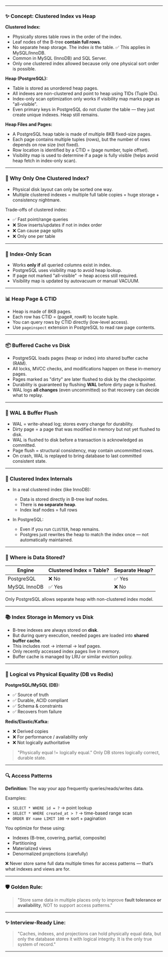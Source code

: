 
---

### ✨ Concept: Clustered Index vs Heap

**Clustered Index:**

* Physically stores table rows in the order of the index.
* Leaf nodes of the B-tree **contain full rows**.
* No separate heap storage. The index *is* the table. ✅ This applies in MySQL/InnoDB.
* Common in MySQL (InnoDB) and SQL Server.
* Only one clustered index allowed because only one physical sort order is possible.

**Heap (PostgreSQL):**

* Table is stored as unordered heap pages.
* All indexes are non-clustered and point to heap using TIDs (Tuple IDs).
* Index-only scan optimization only works if visibility map marks page as "all-visible".
* Even primary keys in PostgreSQL do not cluster the table — they just create unique indexes. Heap still remains.

**Heap Files and Pages:**

* A PostgreSQL heap table is made of multiple 8KB fixed-size pages.
* Each page contains multiple tuples (rows), but the number of rows depends on row size (not fixed).
* Row location is identified by a CTID = (page number, tuple offset).
* Visibility map is used to determine if a page is fully visible (helps avoid heap fetch in index-only scan).

---

### 🔌 Why Only One Clustered Index?

* Physical disk layout can only be sorted one way.
* Multiple clustered indexes = multiple full table copies = huge storage + consistency nightmare.

Trade-offs of clustered index:

* ✅ Fast point/range queries
* ❌ Slow inserts/updates if not in index order
* ❌ Can cause page splits
* ❌ Only one per table

---

### 🧵 Index-Only Scan

* Works **only if** all queried columns exist in index.
* PostgreSQL uses visibility map to avoid heap lookup.
* If page not marked "all-visible" → heap access still required.
* Visibility map is updated by autovacuum or manual VACUUM.

---

### 📊 Heap Page & CTID

* Heap is made of 8KB pages.
* Each row has CTID = (page#, row#) to locate tuple.
* You can query rows by CTID directly (low-level access).
* Use `pageinspect` extension in PostgreSQL to read raw page contents.

---

### 📦 Buffered Cache vs Disk

* PostgreSQL loads pages (heap or index) into shared buffer cache (RAM).
* All locks, MVCC checks, and modifications happen on these in-memory pages.
* Pages marked as "dirty" are later flushed to disk by the checkpointer.
* Durability is guaranteed by flushing **WAL** before dirty page is flushed.
* WAL logs **all changes** (even uncommitted) so that recovery can decide what to replay.

---

### 🔐 WAL & Buffer Flush

* WAL = write-ahead log; stores every change for durability.
* Dirty page = a page that was modified in memory but not yet flushed to disk.
* WAL is flushed to disk before a transaction is acknowledged as committed.
* Page flush = structural consistency, may contain uncommitted rows.
* On crash, WAL is replayed to bring database to last committed consistent state.

---

### 🧠 Clustered Index Internals

* In a real clustered index (like InnoDB):

    * Data is stored directly in B-tree leaf nodes.
    * There is **no separate heap**.
    * Index leaf nodes = full rows
* In PostgreSQL:

    * Even if you run `CLUSTER`, heap remains.
    * Postgres just rewrites the heap to match the index once — not automatically maintained.

---

### 💾 Where is Data Stored?

| Engine       | Clustered Index = Table? | Separate Heap? |
| ------------ | ------------------------ | -------------- |
| PostgreSQL   | ❌ No                     | ✅ Yes          |
| MySQL InnoDB | ✅ Yes                    | ❌ No           |

Only PostgreSQL allows separate heap with non-clustered index model.

---

### 📚 Index Storage in Memory vs Disk

* B-tree indexes are always stored on **disk**.
* But during query execution, needed pages are loaded into **shared buffer cache**.
* This includes root → internal → leaf pages.
* Only recently accessed index pages live in memory.
* Buffer cache is managed by LRU or similar eviction policy.

---

### 🧠 Logical vs Physical Equality (DB vs Redis)

**PostgreSQL/MySQL (DB):**

* ✅ Source of truth
* ✅ Durable, ACID compliant
* ✅ Schema & constraints
* ✅ Recovers from failure

**Redis/Elastic/Kafka:**

* ❌ Derived copies
* ❌ For performance / availability only
* ❌ Not logically authoritative

> "Physically equal != logically equal."
> Only DB stores logically correct, durable state.

---

### 🔍 Access Patterns

**Definition:** The way your app frequently queries/reads/writes data.

Examples:

* `SELECT * WHERE id = ?` → point lookup
* `SELECT * WHERE created_at > ?` → time-based range scan
* `ORDER BY name LIMIT 100` → sort + pagination

You optimize for these using:

* Indexes (B-tree, covering, partial, composite)
* Partitioning
* Materialized views
* Denormalized projections (carefully)

❌ Never store same full data multiple times for access patterns — that’s what indexes and views are for.

---

### 🛡️ Golden Rule:

> "Store same data in multiple places only to improve **fault tolerance or availability**, NOT to support access patterns."

---

### ✨ Interview-Ready Line:

> "Caches, indexes, and projections can hold physically equal data, but only the database stores it with logical integrity. It is the only true system of record."

---